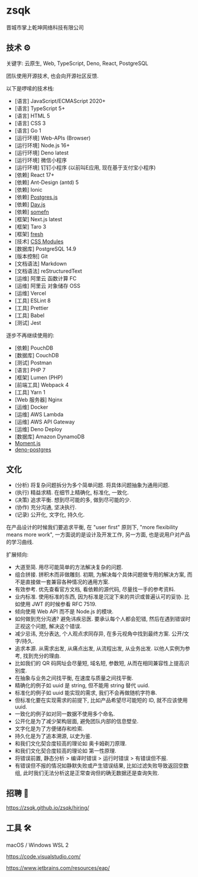 # zsqk

晋城市掌上乾坤网络科技有限公司

## 技术 ⚙️

关键字: 云原生, Web, TypeScript, Deno, React, PostgreSQL

团队使用开源技术, 也会向开源社区反馈.

以下是啰嗦的技术栈:

- [语言] JavaScript/ECMAScript 2020+
- [语言] TypeScript 5+
- [语言] HTML 5
- [语言] CSS 3
- [语言] Go 1
- [运行环境] Web-APIs (Browser)
- [运行环境] Node.js 16+
- [运行环境] Deno latest
- [运行环境] 微信小程序
- [运行环境] 钉钉小程序 (以前叫E应用, 现在基于支付宝小程序)
- [依赖] React 17+
- [依赖] Ant-Design (antd) 5
- [依赖] Ionic
- [依赖] [Postgres.js](https://github.com/porsager/postgres)
- [依赖] [Day.js](https://day.js.org/)
- [依赖] [somefn](https://github.com/zsqk/deno-fn)
- [框架] Next.js latest
- [框架] Taro 3
- [框架] [fresh](https://github.com/denoland/fresh)
- [技术] [CSS Modules](https://github.com/css-modules/css-modules)
- [数据库] PostgreSQL 14.9
- [版本控制] Git
- [文档语法] Markdown
- [文档语法] reStructuredText
- [运维] 阿里云 函数计算 FC
- [运维] 阿里云 对象储存 OSS
- [运维] Vercel
- [工具] ESLint 8
- [工具] Prettier
- [工具] Babel
- [测试] Jest

逐步不再继续使用的:

- [依赖] PouchDB
- [数据库] CouchDB
- [测试] Postman
- [语言] PHP 7
- [框架] Lumen (PHP)
- [前端工具] Webpack 4
- [工具] Yarn 1
- [Web 服务器] Nginx
- [运维] Docker
- [运维] AWS Lambda
- [运维] AWS API Gateway
- [运维] Deno Deploy
- [数据库] Amazon DynamoDB
- [Moment.js](https://momentjs.com/)
- [deno-postgres](https://github.com/denodrivers/postgres)

## 文化

- (分析) 将复杂问题拆分为多个简单问题. 将具体问题抽象为通用问题.
- (执行) 精益求精. 在细节上精确化, 标准化, 一致化.
- (决策) 追求平衡. 想到尽可能的多, 做到尽可能的少.
- (协作) 充分沟通, 坚决执行.
- (记录) 公开化, 文字化, 持久化.

在产品设计的时候我们要追求平衡,
在 "user first" 原则下, "more flexibility means more work",
一方面说的是设计及开发工作, 另一方面, 也是说用户对产品的学习曲线.

扩展倾向:

- 大道至简. 用尽可能简单的方法解决复杂的问题.
- 组合拼接. 拼积木而非做雕刻. 初期, 为解决每个具体问题做专用的解决方案, 而不是直接做一套兼容各种情况的通用方案.
- 有效参考. 优先查看官方文档, 看依赖的源代码, 尽量找一手的参考资料.
- 业内标准. 使用标准的东西, 因为标准是沉淀下来的共识或普遍认可的妥协. 比如使用 JWT 的时候参看 RFC 7519.
- 倾向使用 Web API 而不是 Node.js 的模块.
- 如何做到充分沟通? 避免讳疾忌医. 要承认每个人都会犯错, 然后在遇到错误时正视这个问题, 解决这个错误.
- 减少忌讳, 充分表达, 个人观点求同存异, 在多元视角中找到最终方案. 公开/文字/持久.
- 追求本源. 从需求出发, 从痛点出发, 从流程出发, 从业务出发. 以他人实例为参考, 找到充分的理由.
- 比如我们的 QR 码网址会尽量短, 域名短, 参数短, 从而在相同兼容性上提高识别度.
- 在抽象与业务之间找平衡, 在速度与质量之间找平衡.
- 精确化的例子如 uuid 是 string, 但不能用 string 替代 uuid.
- 标准化的例子如 uuid 能实现的需求, 我们不会再做随机字符串.
- 但标准化要在实现需求的前提下, 比如产品希望尽可能短的 ID, 就不应该使用 uuid.
- 一致化的例子如对同一数据不使用多个命名.
- 公开化是为了减少架构层面, 避免团队内部的信息壁垒.
- 文字化是为了方便储存和检索.
- 持久化是为了追本溯源, 以史为鉴.
- 和我们文化契合度较高的理论如 奥卡姆剃刀原理.
- 和我们文化契合度较高的理论如 第一性原理.
- 将错误前置, 静态分析 > 编译时错误 > 运行时错误 > 有错误但不报.
- 有错误但不报的情况如静默失败或产生错误结果, 比如过滤失败导致返回空数组,
  此时我们无法分析这是正常查询但的确无数据还是查询失败.

## 招聘 💼

<https://zsqk.github.io/zsqk/hiring/>

## 工具 🛠️

macOS / Windows WSL 2

https://code.visualstudio.com/

https://www.jetbrains.com/resources/eap/
